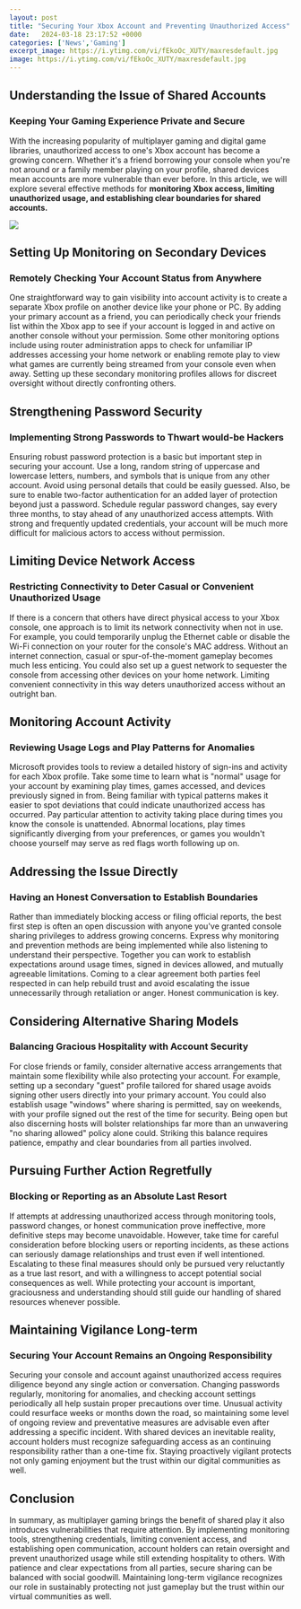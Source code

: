 ```yaml
---
layout: post
title: "Securing Your Xbox Account and Preventing Unauthorized Access"
date:   2024-03-18 23:17:52 +0000
categories: ['News','Gaming']
excerpt_image: https://i.ytimg.com/vi/fEkoOc_XUTY/maxresdefault.jpg
image: https://i.ytimg.com/vi/fEkoOc_XUTY/maxresdefault.jpg
---
```


## Understanding the Issue of Shared Accounts
### **Keeping Your Gaming Experience Private and Secure**
With the increasing popularity of multiplayer gaming and digital game libraries, unauthorized access to one's Xbox account has become a growing concern. Whether it's a friend borrowing your console when you're not around or a family member playing on your profile, shared devices mean accounts are more vulnerable than ever before. In this article, we will explore several effective methods for **monitoring Xbox access, limiting unauthorized usage, and establishing clear boundaries for shared accounts.**

![](https://www.windowscentral.com/sites/wpcentral.com/files/styles/medium/public/field/image/2018/01/xbox-one-sign-in-password.jpg)
## Setting Up Monitoring on Secondary Devices  
### **Remotely Checking Your Account Status from Anywhere**  
One straightforward way to gain visibility into account activity is to create a separate Xbox profile on another device like your phone or PC. By adding your primary account as a friend, you can periodically check your friends list within the Xbox app to see if your account is logged in and active on another console without your permission. Some other monitoring options include using router administration apps to check for unfamiliar IP addresses accessing your home network or enabling remote play to view what games are currently being streamed from your console even when away. Setting up these secondary monitoring profiles allows for discreet oversight without directly confronting others.
## Strengthening Password Security
### **Implementing Strong Passwords to Thwart would-be Hackers**
Ensuring robust password protection is a basic but important step in securing your account. Use a long, random string of uppercase and lowercase letters, numbers, and symbols that is unique from any other account. Avoid using personal details that could be easily guessed. Also, be sure to enable two-factor authentication for an added layer of protection beyond just a password. Schedule regular password changes, say every three months, to stay ahead of any unauthorized access attempts. With strong and frequently updated credentials, your account will be much more difficult for malicious actors to access without permission.  
## Limiting Device Network Access
### **Restricting Connectivity to Deter Casual or Convenient Unauthorized Usage**  
If there is a concern that others have direct physical access to your Xbox console, one approach is to limit its network connectivity when not in use. For example, you could temporarily unplug the Ethernet cable or disable the Wi-Fi connection on your router for the console's MAC address. Without an internet connection, casual or spur-of-the-moment gameplay becomes much less enticing. You could also set up a guest network to sequester the console from accessing other devices on your home network. Limiting convenient connectivity in this way deters unauthorized access without an outright ban.
## Monitoring Account Activity
### **Reviewing Usage Logs and Play Patterns for Anomalies**
Microsoft provides tools to review a detailed history of sign-ins and activity for each Xbox profile. Take some time to learn what is "normal" usage for your account by examining play times, games accessed, and devices previously signed in from. Being familiar with typical patterns makes it easier to spot deviations that could indicate unauthorized access has occurred. Pay particular attention to activity taking place during times you know the console is unattended. Abnormal locations, play times significantly diverging from your preferences, or games you wouldn't choose yourself may serve as red flags worth following up on.
## Addressing the Issue Directly  
### **Having an Honest Conversation to Establish Boundaries**  
Rather than immediately blocking access or filing official reports, the best first step is often an open discussion with anyone you've granted console sharing privileges to address growing concerns. Express why monitoring and prevention methods are being implemented while also listening to understand their perspective. Together you can work to establish expectations around usage times, signed in devices allowed, and mutually agreeable limitations. Coming to a clear agreement both parties feel respected in can help rebuild trust and avoid escalating the issue unnecessarily through retaliation or anger. Honest communication is key.
## Considering Alternative Sharing Models
### **Balancing Gracious Hospitality with Account Security** 
For close friends or family, consider alternative access arrangements that maintain some flexibility while also protecting your account. For example, setting up a secondary "guest" profile tailored for shared usage avoids signing other users directly into your primary account. You could also establish usage "windows" where sharing is permitted, say on weekends, with your profile signed out the rest of the time for security. Being open but also discerning hosts will bolster relationships far more than an unwavering "no sharing allowed" policy alone could. Striking this balance requires patience, empathy and clear boundaries from all parties involved.  
## Pursuing Further Action Regretfully  
### **Blocking or Reporting as an Absolute Last Resort**  
If attempts at addressing unauthorized access through monitoring tools, password changes, or honest communication prove ineffective, more definitive steps may become unavoidable. However, take time for careful consideration before blocking users or reporting incidents, as these actions can seriously damage relationships and trust even if well intentioned. Escalating to these final measures should only be pursued very reluctantly as a true last resort, and with a willingness to accept potential social consequences as well. While protecting your account is important, graciousness and understanding should still guide our handling of shared resources whenever possible. 
## Maintaining Vigilance Long-term  
### **Securing Your Account Remains an Ongoing Responsibility**
Securing your console and account against unauthorized access requires diligence beyond any single action or conversation. Changing passwords regularly, monitoring for anomalies, and checking account settings periodically all help sustain proper precautions over time. Unusual activity could resurface weeks or months down the road, so maintaining some level of ongoing review and preventative measures are advisable even after addressing a specific incident. With shared devices an inevitable reality, account holders must recognize safeguarding access as an continuing responsibility rather than a one-time fix. Staying proactively vigilant protects not only gaming enjoyment but the trust within our digital communities as well.
## Conclusion
In summary, as multiplayer gaming brings the benefit of shared play it also introduces vulnerabilities that require attention. By implementing monitoring tools, strengthening credentials, limiting convenient access, and establishing open communication, account holders can retain oversight and prevent unauthorized usage while still extending hospitality to others. With patience and clear expectations from all parties, secure sharing can be balanced with social goodwill. Maintaining long-term vigilance recognizes our role in sustainably protecting not just gameplay but the trust within our virtual communities as well.